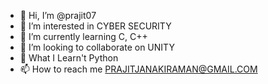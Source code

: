 - 👋 Hi, I’m @prajit07
- 👀 I’m interested in CYBER SECURITY
- 🌱 I’m currently learning C, C++
- 💞️ I’m looking to collaborate on UNITY
- 🍕 What I Learn't Python
- 📫 How to reach me PRAJITJANAKIRAMAN@GMAIL.COM

<!---
prajit07/prajit07 is a ✨ special ✨ repository because its `README.md` (this file) appears on your GitHub profile.
You can click the Preview link to take a look at your changes.
--->
